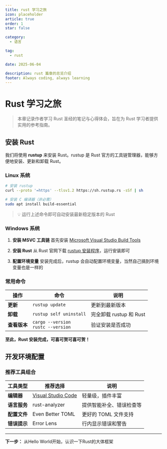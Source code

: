 ```yaml
---
title: rust 学习之旅
icon: placeholder
article: true
order: 1
star: false

category:
  - 语言

tag:
  - rust

date: 2025-06-04

description: rust 篇章的总览介绍
footer: Always coding, always learning
---
```


<!-- more -->

# Rust 学习之旅

> 本章记录作者学习 Rust 圣经的笔记与心得体会，旨在为 Rust 学习者提供实用的参考指南。

## 安装 Rust

我们将使用 **rustup** 来安装 Rust。rustup 是 Rust 官方的工具链管理器，能够方便地安装、更新和卸载 Rust。

### Linux 系统

```bash
# 安装 rustup
curl --proto '=https' --tlsv1.2 https://sh.rustup.rs -sSf | sh

# 安装 C 编译器（非必需）
sudo apt install build-essential
```

> 💡 运行上述命令即可自动安装最新稳定版本的 Rust

### Windows 系统

1. **安装 MSVC 工具链**
   首先安装 [Microsoft Visual Studio Build Tools](https://learn.microsoft.com/en-us/visualstudio/install/install-visual-studio?view=vs-2022)

2. **安装 Rust**
   从 Rust 官网下载 [rustup 安装程序](https://rustup.rs/)，运行安装即可

3. **配置环境变量**
   安装完成后，rustup 会自动配置环境变量，当然自己搞到环境变量也是一样的

### 常用命令

| 操作 | 命令 | 说明 |
|------|------|------|
| **更新** | `rustup update` | 更新到最新版本 |
| **卸载** | `rustup self uninstall` | 完全卸载 rustup 和 Rust |
| **查看版本** | `cargo --version` <br> `rustc --version` | 验证安装是否成功 |


**至此，Rust 安装完成，可喜可贺可喜可贺！**

## 开发环境配置

### 推荐工具组合

| 工具类型 | 推荐选择 | 说明 |
|----------|----------|------|
| **编辑器** | [Visual Studio Code](https://code.visualstudio.com/) | 轻量级，插件丰富 |
| **语言服务** | rust-analyzer | 提供智能补全、错误检查等 |
| **配置文件** | Even Better TOML | 更好的 TOML 文件支持 |
| **错误提示** | Error Lens | 行内显示错误和警告 |

---

**下一步：** 从Hello World开始，认识一下Rust的大体框架
